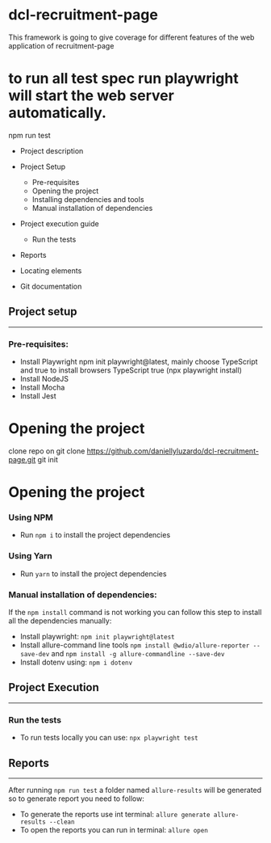 # dcl-recruitment-page
This framework is going to give coverage for different features of the web application of recruitment-page

# to run all test spec run playwright will start the web server automatically.
npm run test

* Project description
* Project Setup
  * Pre-requisites
  * Opening the project
  * Installing dependencies and tools
  * Manual installation of dependencies

* Project execution guide
    * Run the tests
* Reports
* Locating elements
* Git documentation

## Project setup
---------------------
### Pre-requisites: 
* Install Playwright
    npm init playwright@latest, mainly choose TypeScript and true to install browsers
	TypeScript
	true (npx playwright install)
* Install NodeJS
* Install Mocha
* Install Jest

# Opening the project
clone repo on git clone https://github.com/daniellyluzardo/dcl-recruitment-page.git
git init

# Opening the project
### Using NPM

- Run `npm i` to install the project dependencies

### Using Yarn

- Run `yarn` to install the project dependencies

### Manual installation of dependencies:
If the `npm install` command is not working you can follow this step to install all the dependencies manually:
* Install playwright: `npm init playwright@latest`
* Install allure-command line tools `npm install @wdio/allure-reporter --save-dev` and `npm install -g allure-commandline --save-dev`
* Install dotenv using: `npm i dotenv`

## Project Execution
---------------------

### Run the tests
* To run tests locally you can use: `npx playwright test`

## Reports
---------------------
After running `npm run test` a folder named `allure-results` will be generated so to generate report you need to follow:
* To generate the reports use int terminal: `allure generate allure-results --clean`
* To open the reports you can run in terminal: `allure open`
